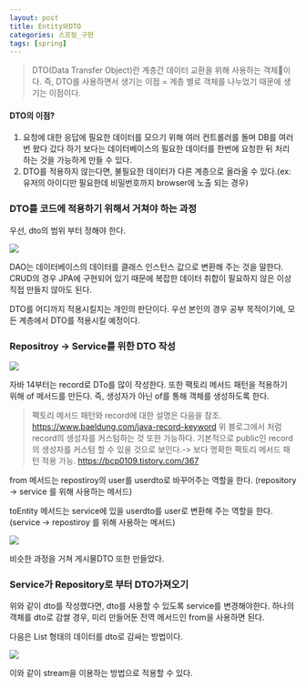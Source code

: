 ```yaml
---
layout: post
title: Entity와DTO
categories: 스프링_구현
tags: [spring]
---
```

> DTO(Data Transfer Object)란 계층간 데이터 교환을 위해 사용하는 객체이다.
즉, DTO를 사용하면서 생기는 이점 = 계층 별로 객체를 나누었기 때문에 생기는 이점이다.


#### DTO의 이점?
1. 요청에 대한 응답에 필요한 데이터를 모으기 위해 여러 컨트롤러를 돌며 DB를 여러번 왔다 갔다 하기 보다는
   데이터베이스의 필요한 데이터를 한번에 요청한 뒤 처리하는 것을 가능하게 만들 수 있다.
2. DTO를 적용하지 않는다면, 불필요한 데이터가 다른 계층으로 올라올 수 있다.(ex: 유저의 아이디만 필요한데 비밀번호까지 browser에 노출 되는 경우)

### DTO를 코드에 적용하기 위해서 거쳐야 하는 과정

우선, dto의 범위 부터 정해야 한다.

![](https://velog.velcdn.com/images/yooonwodyd/post/1dd39a04-be5c-42d4-8cb0-b056faa46a05/image.png)
>
DAO는 데이터베이스의 데이터를 클래스 인스턴스 값으로 변환해 주는 것을 말한다.
CRUD의 경우 JPA에 구현되어 있기 때문에 복잡한 데이터 취합이 필요하지 않은 이상 직접 만들지 않아도 된다.

DTO를 어디까지 적용시킬지는 개인의 판단이다. 우선 본인의 경우 공부 목적이기에, 모든 계층에서 DTO를 적용시킬 예정이다.

### Repositroy -> Service를 위한 DTO 작성

![](https://velog.velcdn.com/images/yooonwodyd/post/dc6ad4d8-7080-49c7-85e7-ad39793a91dd/image.png)

자바 14부터는 record로 DTo를 많이 작성한다.
또한 팩토리 메서드 패턴을 적용하기 위해 of 메서드를 만든다. 즉, 생성자가 아닌 of를 통해 객체를 생성하도록 한다.

> 팩토리 메서드 패턴와 record에 대한 설명은 다음을 참조.
https://www.baeldung.com/java-record-keyword
위 블로그에서 처럼 record의 생성자를 커스텀하는 것 또한 가능하다. 기본적으로 public인 record의 생성자를 커스텀 할 수 있을 것으로 보인다.-> 보다 명확한 팩토리 메서드 패턴 적용 가능.
https://bcp0109.tistory.com/367


from 메서드는 repostiroy의 user를 userdto로 바꾸어주는 역할을 한다.
(repository -> service 를 위해 사용하는 메서드)

toEntity 메서드는 service에 있을 userdto를 user로 변환해 주는 역할을 한다.
(service -> repostiroy 를 위해 사용하는 메서드)




![](https://velog.velcdn.com/images/yooonwodyd/post/b8202fb8-98fe-429d-8c78-8a4e72bec1db/image.png)

비슷한 과정을 거쳐 게시물DTO 또한 만들었다.

### Service가 Repository로 부터 DTO가져오기

위와 같이 dto를 작성했다면, dto를 사용할 수 있도록 service를 변경해야한다. 하나의 객체를 dto로 감쌀 경우, 미리 만들어둔 전역 메서드인 from을 사용하면 된다.

다음은 List 형태의 데이터를 dto로 감싸는 방법이다.

![](https://velog.velcdn.com/images/yooonwodyd/post/a09cf4ee-6992-442c-b8e6-1b47bcc70161/image.png)

이와 같이 stream을 이용하는 방법으로 적용할 수 있다.



